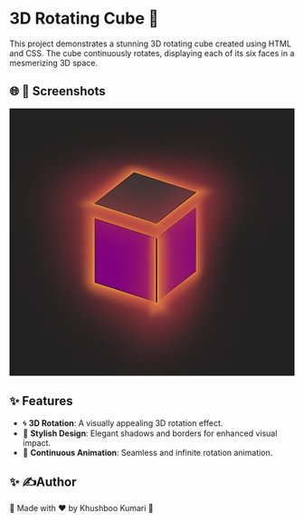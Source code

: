 # 3D Rotating Cube 🌟

This project demonstrates a stunning 3D rotating cube created using HTML and CSS. The cube continuously rotates, displaying each of its six faces in a mesmerizing 3D space.

## 🌐 📸 Screenshots

![3D Cube Animation](https://github.com/rai-Khushboo/magicCube/blob/main/cube.jpg?raw=true)

## ✨ Features

- 🌀 **3D Rotation**: A visually appealing 3D rotation effect.
- 🎨 **Stylish Design**: Elegant shadows and borders for enhanced visual impact.
- 🔄 **Continuous Animation**: Seamless and infinite rotation animation.


## ✨ ✍️Author
🚀  Made with ❤️ by Khushboo Kumari 🌟
